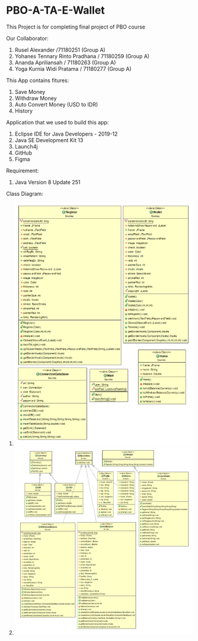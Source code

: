 # PBO-A-TA-E-Wallet
This Project is for completing final project of PBO course

Our Collaborator:
1. Rusel Alexander /71180251 (Group A)
2. Yohanes Tennary Rinto Pradhana / 71180259 (Group A)
3. Ananda Apriliansah / 71180263 (Group A)
4. Yoga Kurnia Widi Pratama / 71180277 (Group A)

This App contains fitures:
1. Save Money
3. Withdraw Money
4. Auto Convert Money (USD to IDR)
5. History

Application that we used to build this app:
1. Eclipse IDE for Java Developers - 2019-12
2. Java SE Development Kit 13
3. Launch4j
4. GitHub
5. Figma

Requirement:
1. Java Version 8 Update 251

Class Diagram:
1. ![](Images/ClassDiagram1.png)
2. ![](Images/ClassDiagram2.png)
